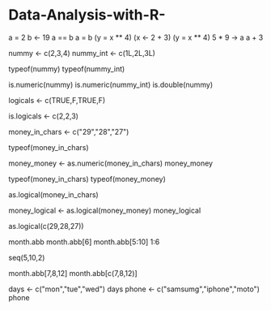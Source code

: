 # Data-Analysis-with-R-



a = 2
b <- 19
a == b
a = b
(y = x ** 4)
(x <- 2 + 3)
(y = x ** 4)
5 * 9 -> a
a + 3

nummy <- c(2,3,4)
nummy_int <- c(1L,2L,3L)

typeof(nummy)
typeof(nummy_int)

is.numeric(nummy)
is.numeric(nummy_int)
is.double(nummy)

logicals <- c(TRUE,F,TRUE,F)

is.logicals <- c(2,2,3)

money_in_chars <- c("29","28","27")

typeof(money_in_chars)

money_money <- as.numeric(money_in_chars)
money_money

typeof(money_in_chars)
typeof(money_money)

as.logical(money_in_chars)

money_logical <- as.logical(money_money)
money_logical

as.logical(c(29,28,27))

month.abb
month.abb[6]
month.abb[5:10]
1:6

seq(5,10,2)

month.abb[7,8,12]
month.abb[c(7,8,12)]

days <- c("mon","tue","wed")
days
phone <- c("samsumg","iphone","moto")
phone
